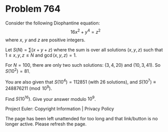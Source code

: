 #   Problem 764

   Consider the following Diophantine equation: $$16x^2+y^4=z^2$$ where $x$,
   $y$ and $z$ are positive integers.

   Let $S(N) = \displaystyle{\sum(x+y+z)}$ where the sum is over all
   solutions $(x,y,z)$ such that $1 \leq x,y,z \leq N$ and $\gcd(x,y,z)=1$.

   For $N=100$, there are only two such solutions: $(3,4,20)$ and
   $(10,3,41)$. So $S(10^2)=81$.

   You are also given that $S(10^4)=112851$ (with 26 solutions), and
   $S(10^7)\equiv 248876211 \pmod{10^9}$.

   Find $S(10^{16})$. Give your answer modulo $10^9$.

   Project Euler: Copyright Information | Privacy Policy

   The page has been left unattended for too long and that link/button is no
   longer active. Please refresh the page.
